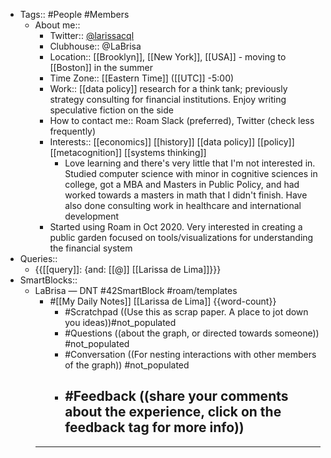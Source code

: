 - Tags:: #People #Members
    - About me::
        - Twitter:: [@larissacql](https://twitter.com/larissacql)
        - Clubhouse:: @LaBrisa
        - Location:: [[Brooklyn]], [[New York]], [[USA]] - moving to [[Boston]] in the summer
        - Time Zone:: [[Eastern Time]] ([[UTC]] -5:00)
        - Work:: [[data policy]] research for a think tank; previously strategy consulting for financial institutions.  Enjoy writing speculative fiction on the side
        - How to contact me:: Roam Slack (preferred), Twitter (check less frequently)
        - Interests:: [[economics]] [[history]] [[data policy]] [[policy]] [[metacognition]] [[systems thinking]]
            - Love learning and there's very little that I'm not interested in.  Studied computer science with minor in cognitive sciences in college, got a MBA and Masters in Public Policy, and had worked towards a masters in math that I didn't finish.  Have also done consulting work in healthcare and international development
        - Started using Roam in Oct 2020.  Very interested in creating a public garden focused on tools/visualizations for understanding the financial system
- Queries::
    - {{[[query]]: {and: [[@]] [[Larissa de Lima]]}}}
- SmartBlocks::
    - LaBrisa — DNT #42SmartBlock #roam/templates
        - #[[My Daily Notes]] [[Larissa de Lima]] {{word-count}}
            - #Scratchpad ((Use this as scrap paper. A place to jot down you ideas))#not_populated
            - #Questions ((about the graph, or directed towards someone)) #not_populated
            - #Conversation ((For nesting interactions with other members of the graph)) #not_populated
            - #Feedback ((share your comments about the experience, click on the feedback tag for more info)) 
                - 
        - ---
